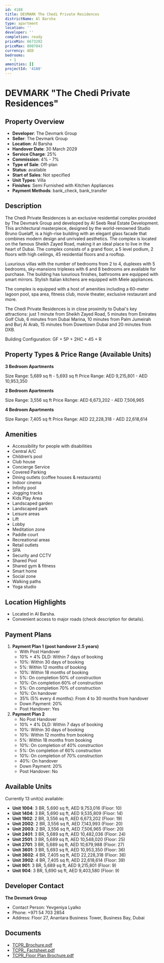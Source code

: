 ```yaml
---
id: 4188
title: DEVMARK The Chedi Private Residences
districtName: Al Barsha
type: apartment
location: ''
developer: ''
completion: ready
priceMin: 6673202
priceMax: 8007843
currency: AED
bedrooms:
  - 1
amenities: []
projectId: '4188'
---
```


# DEVMARK "The Chedi Private Residences"

## Property Overview
- **Developer**: The Devmark Group
- **Seller**: The Devmark Group
- **Location**: Al Barsha
- **Handover Date**: 30 March 2029
- **Service Charge**: 25%
- **Commission**: 4% - 7%
- **Type of Sale**: Off-plan
- **Status**: available
- **Start of Sales**: Not specified
- **Unit Types**: Villa
- **Finishes**: Semi Furnished with Kitchen Appliances
- **Payment Methods**: bank_check, bank_transfer

## Description
The Chedi Private Residences is an exclusive residential complex provided by The Devmark Group and developed by Al Seeb Real Estate Development. This architectural masterpiece, designed by the world-renowned Studio Bruno Guelaff, is a high-rise building with an elegant glass facade that combines modern design and unrivaled aesthetics. The complex is located on the famous Sheikh Zayed Road, making it an ideal place to live in the heart of Dubai. The complex consists of a grand floor, a 5 level podium, 2 floors with high ceilings, 45 residential floors and a rooftop.

Luxurious villas with the number of bedrooms from 2 to 4, duplexes with 5 bedrooms, sky-mansions triplexes with 6 and 8 bedrooms are available for purchase. The building has luxurious finishes, bathrooms are equipped with smart mirrors. Stylish Italian kitchens are equipped with Miele appliances.

The complex is equipped with a host of amenities including a 60-meter lagoon pool, spa area, fitness club, movie theater, exclusive restaurant and more.

The Chedi Private Residences is in close proximity to Dubai's key attractions: just 1 minute from Sheikh Zayed Road, 5 minutes from Emirates Golf Club, 6 minutes from Dubai Marina, 10 minutes from Palm Jumeirah and Burj Al Arab, 15 minutes from Downtown Dubai and 20 minutes from DXB.

Building Configuration: GF + 5P + 2HC + 45 + R

## Property Types & Price Range (Available Units)
**3 Bedroom Apartments**

Size Range: 5,689 sq ft - 5,693 sq ft
Price Range: AED 9,215,801 - AED 10,953,350

**2 Bedroom Apartments**

Size Range: 3,556 sq ft
Price Range: AED 6,673,202 - AED 7,506,965

**4 Bedroom Apartments**

Size Range: 7,405 sq ft
Price Range: AED 22,228,318 - AED 22,618,614

## Amenities
- Accessibility for people with disabilities
- Central A/C
- Children’s pool
- Club house
- Concierge Service
- Covered Parking
- Dining outlets  (coffee houses & restaurants)
- Indoor cinema
- Infinity pool
- Jogging tracks
- Kids Play Area
- Landscaped garden
- Landscaped park
- Leisure areas
- Lift
- Lobby
- Meditation zone
- Paddle court
- Recreational areas
- Retail outlets
- SPA
- Security and CCTV
- Shared Pool
- Shared gym & fitness
- Smart home
- Social zone
- Walking paths
- Yoga studio

## Location Highlights
- Located in Al Barsha.
- Convenient access to major roads (check description for details).

## Payment Plans
1. **Payment Plan 1 (post handover 2.5 years)**
   - With Post Handover
   - 10% + 4% DLD: Within 7 days of booking
   - 10%: Within 30 days of booking
   - 5%: Within 12 months of booking
   - 10%: Within 18 months of booking
   - 5%: On completion 50% of construction
   - 10%: On completion 60% of construction
   - 5%: On completion 70% of construction
   - 10%: On handover
   - 35% (5% every 4 months): From 4 to 30 months from handover
   - Down Payment: 20%
   - Post Handover: Yes
2. **Payment Plan 2**
   - No Post Handover
   - 10% + 4% DLD: Within 7 days of booking
   - 10%: Within 30 days of booking
   - 10%: Within 12 months from booking
   - 5%: Within 18 months from booking
   - 10%: On completion of 40% construction
   - 5%: On completion of 60% construction
   - 10%: On completion of 70% construction
   - 40%: On handover
   - Down Payment: 20%
   - Post Handover: No

## Available Units
Currently 13 unit(s) available:
- **Unit 1004**: 3 BR, 5,690 sq ft, AED 9,753,016 (Floor: 10)
- **Unit 1404**: 3 BR, 5,690 sq ft, AED 9,535,809 (Floor: 14)
- **Unit 1902**: 2 BR, 3,556 sq ft, AED 6,673,202 (Floor: 19)
- **Unit 2002**: 2 BR, 3,556 sq ft, AED 7,143,993 (Floor: 20)
- **Unit 2003**: 2 BR, 3,556 sq ft, AED 7,506,965 (Floor: 20)
- **Unit 2401**: 3 BR, 5,689 sq ft, AED 10,482,036 (Floor: 24)
- **Unit 2501**: 3 BR, 5,689 sq ft, AED 10,548,020 (Floor: 25)
- **Unit 2701**: 3 BR, 5,689 sq ft, AED 10,679,988 (Floor: 27)
- **Unit 3601**: 3 BR, 5,693 sq ft, AED 10,953,350 (Floor: 36)
- **Unit 3602**: 4 BR, 7,405 sq ft, AED 22,228,318 (Floor: 36)
- **Unit 3902**: 4 BR, 7,405 sq ft, AED 22,618,614 (Floor: 39)
- **Unit 901**: 3 BR, 5,689 sq ft, AED 9,215,801 (Floor: 9)
- **Unit 904**: 3 BR, 5,690 sq ft, AED 9,403,580 (Floor: 9)

## Developer Contact
**The Devmark Group**
- Contact Person: Yevgeniya Lyalko
- Phone: +971 54 703 2854
- Address: Floor 27, Anantara Business Tower, Business Bay, Dubai

## Documents
- [TCPR_Brochure.pdf](https://cdn.geniemap.net/2025/02/06/F5KTWUpanXnQoJMR8oJMpCQj3u3HPGRoZWfTr9cu.pdf)
- [TCPR_ Factsheet.pdf](https://cdn.geniemap.net/2025/02/06/h0mGdVPbtdhAW8ip8pMGhcAxOwNbkSlJ09jU3OWc.pdf)
- [TCPR_Floor Plan Brochure.pdf](https://cdn.geniemap.net/2025/02/06/NQHst9s81SJvT9CviFE4iggzCjUxOVRKNHzAlYRB.pdf)
